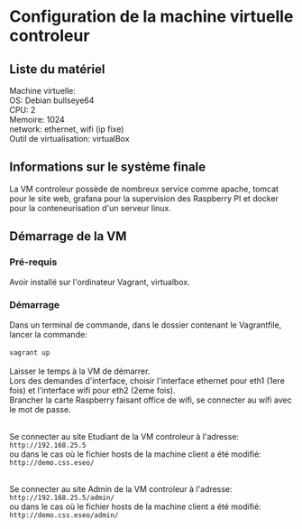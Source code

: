 # Configuration de la machine virtuelle controleur
## Liste du matériel

Machine virtuelle: <br/>
OS: Debian bullseye64 <br/>
CPU: 2 <br/>
Memoire: 1024 <br/>
network: ethernet, wifi (ip fixe) <br/>
Outil de virtualisation: virtualBox <br/>

## Informations sur le système finale

La VM controleur possède de nombreux service comme apache, 
tomcat pour le site web, grafana pour la supervision des Raspberry PI et 
docker pour la conteneurisation d'un serveur linux.

## Démarrage de la VM

### Pré-requis
Avoir installé sur l'ordinateur Vagrant, virtualbox.

### Démarrage
Dans un terminal de commande, dans le dossier contenant le Vagrantfile, lancer la commande:<br/><br/> `vagrant up`<br/><br/>
Laisser le temps à la VM de démarrer. <br/>
Lors des demandes d'interface, choisir l'interface ethernet pour eth1 (1ere fois) et l'interface wifi pour eth2 (2eme fois).<br/>
Brancher la carte Raspberry faisant office de wifi, se connecter au wifi avec le mot de passe. <br/><br/>

Se connecter au site Etudiant de la VM controleur à l'adresse: <br/>
`http://192.168.25.5`<br/>
ou dans le cas où le fichier hosts de la machine client a été modifié: <br/>
`http://demo.css.eseo/`<br/><br/>

Se connecter au site Admin de la VM controleur à l'adresse: <br/>
`http://192.168.25.5/admin/`<br/>
ou dans le cas où le fichier hosts de la machine client a été modifié: <br/>
`http://demo.css.eseo/admin/`<br/>
